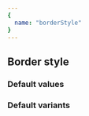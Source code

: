 ```yaml
---
{
  name: "borderStyle"
}
---
```


## Border style

### Default values
<!-- defaults.values.start -->
<!-- defaults.values.end -->


### Default variants
<!-- defaults.variants.start -->
<!-- defaults.variants.end -->
